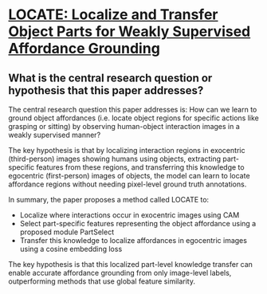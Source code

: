 # [LOCATE: Localize and Transfer Object Parts for Weakly Supervised   Affordance Grounding](https://arxiv.org/abs/2303.09665)

## What is the central research question or hypothesis that this paper addresses?

 The central research question this paper addresses is: How can we learn to ground object affordances (i.e. locate object regions for specific actions like grasping or sitting) by observing human-object interaction images in a weakly supervised manner? 

The key hypothesis is that by localizing interaction regions in exocentric (third-person) images showing humans using objects, extracting part-specific features from these regions, and transferring this knowledge to egocentric (first-person) images of objects, the model can learn to locate affordance regions without needing pixel-level ground truth annotations.

In summary, the paper proposes a method called LOCATE to:

- Localize where interactions occur in exocentric images using CAM
- Select part-specific features representing the object affordance using a proposed module PartSelect 
- Transfer this knowledge to localize affordances in egocentric images using a cosine embedding loss

The key hypothesis is that this localized part-level knowledge transfer can enable accurate affordance grounding from only image-level labels, outperforming methods that use global feature similarity.
